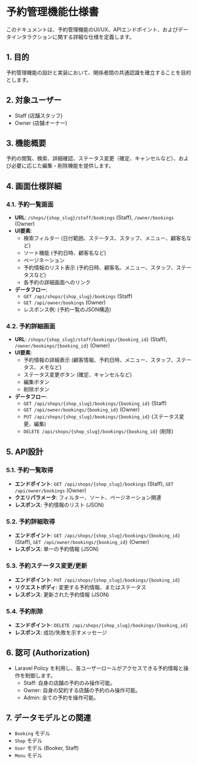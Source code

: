 # 予約管理機能仕様書

このドキュメントは、予約管理機能のUI/UX、APIエンドポイント、およびデータインタラクションに関する詳細な仕様を定義します。

## 1. 目的

予約管理機能の設計と実装において、関係者間の共通認識を確立することを目的とします。

## 2. 対象ユーザー

-   Staff (店舗スタッフ)
-   Owner (店舗オーナー)

## 3. 機能概要

予約の閲覧、検索、詳細確認、ステータス変更（確定、キャンセルなど）、および必要に応じた編集・削除機能を提供します。

## 4. 画面仕様詳細

### 4.1. 予約一覧画面

-   **URL**: `/shops/{shop_slug}/staff/bookings` (Staff), `/owner/bookings` (Owner)
-   **UI要素**:
    *   検索フィルター (日付範囲、ステータス、スタッフ、メニュー、顧客名など)
    *   ソート機能 (予約日時、顧客名など)
    *   ページネーション
    *   予約情報のリスト表示 (予約日時、顧客名、メニュー、スタッフ、ステータスなど)
    *   各予約の詳細画面へのリンク
-   **データフロー**:
    *   `GET /api/shops/{shop_slug}/bookings` (Staff)
    *   `GET /api/owner/bookings` (Owner)
    *   レスポンス例: (予約一覧のJSON構造)

### 4.2. 予約詳細画面

-   **URL**: `/shops/{shop_slug}/staff/bookings/{booking_id}` (Staff), `/owner/bookings/{booking_id}` (Owner)
-   **UI要素**:
    *   予約情報の詳細表示 (顧客情報、予約日時、メニュー、スタッフ、ステータス、メモなど)
    *   ステータス変更ボタン (確定、キャンセルなど)
    *   編集ボタン
    *   削除ボタン
-   **データフロー**:
    *   `GET /api/shops/{shop_slug}/bookings/{booking_id}` (Staff)
    *   `GET /api/owner/bookings/{booking_id}` (Owner)
    *   `PUT /api/shops/{shop_slug}/bookings/{booking_id}` (ステータス変更、編集)
    *   `DELETE /api/shops/{shop_slug}/bookings/{booking_id}` (削除)

## 5. API設計

### 5.1. 予約一覧取得

-   **エンドポイント**: `GET /api/shops/{shop_slug}/bookings` (Staff), `GET /api/owner/bookings` (Owner)
-   **クエリパラメータ**: フィルター、ソート、ページネーション関連
-   **レスポンス**: 予約情報のリスト (JSON)

### 5.2. 予約詳細取得

-   **エンドポイント**: `GET /api/shops/{shop_slug}/bookings/{booking_id}` (Staff), `GET /api/owner/bookings/{booking_id}` (Owner)
-   **レスポンス**: 単一の予約情報 (JSON)

### 5.3. 予約ステータス変更/更新

-   **エンドポイント**: `PUT /api/shops/{shop_slug}/bookings/{booking_id}`
-   **リクエストボディ**: 変更する予約情報、またはステータス
-   **レスポンス**: 更新された予約情報 (JSON)

### 5.4. 予約削除

-   **エンドポイント**: `DELETE /api/shops/{shop_slug}/bookings/{booking_id}`
-   **レスポンス**: 成功/失敗を示すメッセージ

## 6. 認可 (Authorization)

-   Laravel Policy を利用し、各ユーザーロールがアクセスできる予約情報と操作を制御します。
    *   Staff: 自身の店舗の予約のみ操作可能。
    *   Owner: 自身の契約する店舗の予約のみ操作可能。
    *   Admin: 全ての予約を操作可能。

## 7. データモデルとの関連

-   `Booking` モデル
-   `Shop` モデル
-   `User` モデル (Booker, Staff)
-   `Menu` モデル